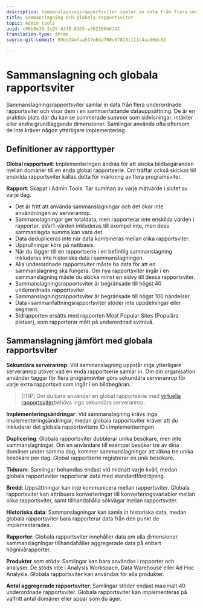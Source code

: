 ```yaml
---
description: Sammanslagningsrapportsviter samlar in data från flera underordnade rapportsviter och visar dem i en sammanfattande datauppsättning.
title: Sammanslagning och globala rapportsviter
topic: Admin tools
uuid: c90b8e38-2c95-4318-8165-a362106b6142
translation-type: tm+mt
source-git-commit: 99ee24efaa517e8da700c67818c111c4aa90dc02

---
```



# Sammanslagning och globala rapportsviter

Sammanslagningsrapportsviter samlar in data från flera underordnade rapportsviter och visar dem i en sammanfattande datauppsättning. De är en praktisk plats där du kan se summerade summor som sidvisningar, intäkter eller andra grundläggande dimensioner. Samlingar används ofta eftersom de inte kräver någon ytterligare implementering.

## Definitioner av rapporttyper

**Global rapportsvit**: Implementeringen ändras för att skicka bildbegäranden mellan domäner till en enda global rapportserie. Om träffar också skickas till enskilda rapportsviter kallas detta för märkning av flera programsviter.

**Rapport**: Skapat i Admin Tools. Tar summan av varje mätvärde i slutet av varje dag.

* Det är fritt att använda sammanslagningar och det ökar inte användningen av serveranrop.
* Sammanslagningar ger totaldata, men rapporterar inte enskilda värden i rapporter. eVar1-värden inkluderas till exempel inte, men dess sammanlagda summa kan vara det.
* Data dedupliceras inte när data kombineras mellan olika rapportsviter.
* Upprullningar körs på nattbasis.
* När du lägger till en rapportserie i en befintlig sammanslagning inkluderas inte historiska data i sammanslagningen.
* Alla underordnade rapportsviter måste ha data för att en sammanslagning ska fungera. Om nya rapportsviter ingår i en sammanslagning måste du skicka minst en sidvy till dessa rapportsviter.
* Sammanslagningsrapportsviter är begränsade till högst 40 underordnade rapportsviter.
* Sammanslagningsrapportsviter är begränsade till högst 100 händelser.
* Data i sammanfattningsrapportsviter stöder inte uppdelningar eller segment.
* Sidrapporten ersätts med rapporten Most Popular Sites (Populära platser), som rapporterar mått på underordnad svitnivå.

## Sammanslagning jämfört med globala rapportsviter

**Sekundära serveranrop**: Vid sammanslagning uppstår inga ytterligare serveranrop utöver vad en enda rapportserie samlar in. Om din organisation använder taggar för flera programsviter görs sekundära serveranrop för varje extra rapportsvit som ingår i en bildbegäran.

> [!TIP] Om du bara använder en global rapportserie med [virtuella rapportsviter](../../components/vrs/vrs-considerations.md)behövs inga sekundära serveranrop.

**Implementeringsändringar**: Vid sammanslagning krävs inga implementeringsändringar, medan globala rapportsviter kräver att du inkluderar det globala rapportsvitens ID i implementeringen.

**Duplicering**: Globala rapportsviter dubblerar unika besökare, men inte sammanslagningar. Om en användare till exempel besöker tre av dina domäner under samma dag, kommer sammanslagningar att räkna tre unika besökare per dag. Global rapportserie registrerar en unik besökare.

**Tidsram**: Samlingar behandlas endast vid midnatt varje kväll, medan globala rapportsviter rapporterar data med standardfördröjning.

**Bredd**: Uppsättningar kan inte kommunicera mellan rapportsviter. Globala rapportsviter kan attribuera konverteringar till konverteringsvariabler mellan olika rapportsviter, samt tillhandahålla sökvägar mellan rapportsviter.

**Historiska data**: Sammanslagningar kan samla in historiska data, medan globala rapportsviter bara rapporterar data från den punkt de implementerades.

**Rapporter**: Globala rapportsviter innehåller data om alla dimensioner. sammanslagningar tillhandahåller aggregerade data på enbart högnivårapporter.

**Produkter** som stöds: Samlingar kan bara användas i rapporter och analyser. De stöds inte i Analysis Workspace, Data Warehouse eller Ad Hoc Analysis. Globala rapportsviter kan användas för alla produkter.

**Antal aggregerade rapportsviter**: Samlingar stöder endast maximalt 40 underordnade rapportsviter. Globala rapportsviter kan implementeras på valfritt antal domäner eller appar som du äger.
